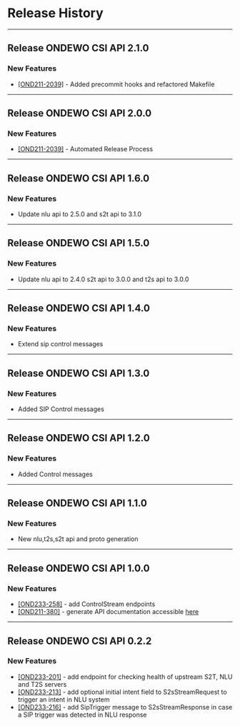 # Release History

*****************
## Release ONDEWO CSI API 2.1.0
### New Features
 * [[OND211-2039]](https://ondewo.atlassian.net/browse/OND211-2039) - Added precommit hooks and refactored Makefile

*****************
## Release ONDEWO CSI API 2.0.0
### New Features
 * [[OND211-2039]](https://ondewo.atlassian.net/browse/OND211-2039) - Automated Release Process

*****************

## Release ONDEWO CSI API 1.6.0
### New Features
* Update nlu api to 2.5.0 and s2t api to 3.1.0

*****************

## Release ONDEWO CSI API 1.5.0
### New Features
* Update nlu api to 2.4.0 s2t api to 3.0.0 and t2s api to 3.0.0

*****************

## Release ONDEWO CSI API 1.4.0
### New Features
* Extend sip control messages

*****************


## Release ONDEWO CSI API 1.3.0
### New Features
* Added SIP Control messages

*****************

## Release ONDEWO CSI API 1.2.0
### New Features
* Added Control messages

*****************

## Release ONDEWO CSI API 1.1.0
### New Features
* New nlu,t2s,s2t api and proto generation

*****************

## Release ONDEWO CSI API 1.0.0

### New Features
 * [[OND233-258]](https://ondewo.atlassian.net/browse/OND233-258) - add ControlStream endpoints
 * [[OND211-380]](https://ondewo.atlassian.net/browse/OND211-380) - generate API documentation accessible [here](https://ondewo.github.io/ondewo-csi-api/)

*****************

## Release ONDEWO CSI API 0.2.2

### New Features
 * [[OND233-201]](https://ondewo.atlassian.net/browse/OND233-201) - add endpoint for checking health of upstream S2T, NLU and T2S servers
 * [[OND233-213]](https://ondewo.atlassian.net/browse/OND233-213) - add optional initial intent field to S2sStreamRequest to trigger an intent in NLU system
 * [[OND233-216]](https://ondewo.atlassian.net/browse/OND233-216) - add SipTrigger message to S2sStreamResponse in case a SIP trigger was detected in NLU response

